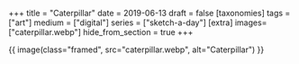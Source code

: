 +++
title = "Caterpillar"
date = 2019-06-13
draft =  false
[taxonomies]
tags = ["art"]
medium = ["digital"]
series = ["sketch-a-day"]
[extra]
images= ["caterpillar.webp"]
hide_from_section = true
+++

{{ image(class="framed", src="caterpillar.webp", alt="Caterpillar") }}
